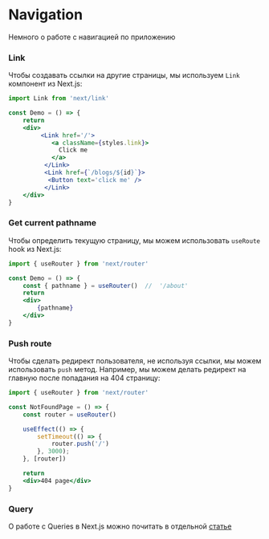 # Navigation

Немного о работе с навигацией по приложению

### Link

Чтобы создавать ссылки на другие страницы, мы используем `Link` компонент из Next.js:

```jsx
import Link from 'next/link'

const Demo = () => {
    return 
    <div>
         <Link href='/'>
            <a className={styles.link}>
              Click me
            </a>
          </Link>
          <Link href={`/blogs/${id}`}> 
           <Button text='click me' />
          </Link>
    </div>
}
```

### Get current pathname

Чтобы определить текущую страницу, мы можем использовать `useRoute` hook из Next.js:

```jsx
import { useRouter } from 'next/router'

const Demo = () => {
    const { pathname } = useRouter()  //  '/about'
    return 
    <div>
        {pathname}  
    </div>
}
```

### Push route

Чтобы сделать редирект пользователя, не используя ссылки, мы можем использовать `push` метод. 
Например, мы можем делать редирект на главную после попадания на 404 страницу:


```jsx
import { useRouter } from 'next/router'

const NotFoundPage = () => {
    const router = useRouter()  

    useEffect(() => {
        setTimeout(() => {
            router.push('/')
        }, 3000);
    }, [router])

    return 
    <div>404 page</div>
}
```

### Query

О работе с Queries в Next.js можно почитать в отдельной [статье](Query.md)
